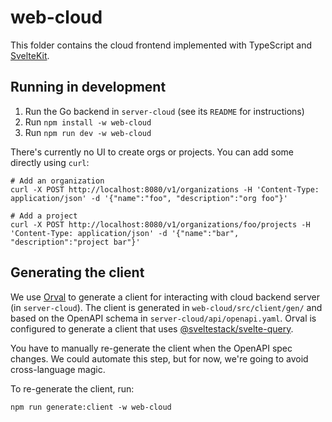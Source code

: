 # web-cloud

This folder contains the cloud frontend implemented with TypeScript and [SvelteKit](https://kit.svelte.dev). 

## Running in development

1. Run the Go backend in `server-cloud` (see its `README` for instructions)
2. Run `npm install -w web-cloud`
3. Run `npm run dev -w web-cloud`

There's currently no UI to create orgs or projects. You can add some directly using `curl`:
```
# Add an organization
curl -X POST http://localhost:8080/v1/organizations -H 'Content-Type: application/json' -d '{"name":"foo", "description":"org foo"}'

# Add a project
curl -X POST http://localhost:8080/v1/organizations/foo/projects -H 'Content-Type: application/json' -d '{"name":"bar", "description":"project bar"}'
```

## Generating the client

We use [Orval](https://orval.dev) to generate a client for interacting with cloud backend server (in `server-cloud`). The client is generated in `web-cloud/src/client/gen/` and based on the OpenAPI schema in `server-cloud/api/openapi.yaml`. Orval is configured to generate a client that uses [@sveltestack/svelte-query](https://sveltequery.vercel.app).

You have to manually re-generate the client when the OpenAPI spec changes. We could automate this step, but for now, we're going to avoid cross-language magic.

To re-generate the client, run:

```script
npm run generate:client -w web-cloud
```
